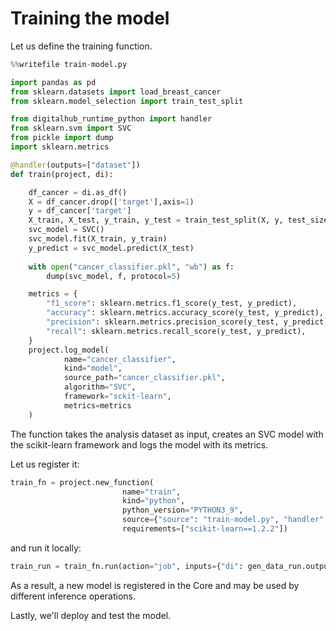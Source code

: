 # Training the model

Let us define the training function. 

``` python
%%writefile train-model.py

import pandas as pd
from sklearn.datasets import load_breast_cancer
from sklearn.model_selection import train_test_split

from digitalhub_runtime_python import handler
from sklearn.svm import SVC 
from pickle import dump
import sklearn.metrics

@handler(outputs=["dataset"])
def train(project, di):

    df_cancer = di.as_df()
    X = df_cancer.drop(['target'],axis=1)
    y = df_cancer['target']
    X_train, X_test, y_train, y_test = train_test_split(X, y, test_size = 0.20, random_state=5)
    svc_model = SVC()
    svc_model.fit(X_train, y_train)
    y_predict = svc_model.predict(X_test)
    
    with open("cancer_classifier.pkl", "wb") as f:
        dump(svc_model, f, protocol=5)

    metrics = {
        "f1_score": sklearn.metrics.f1_score(y_test, y_predict),
        "accuracy": sklearn.metrics.accuracy_score(y_test, y_predict),
        "precision": sklearn.metrics.precision_score(y_test, y_predict),
        "recall": sklearn.metrics.recall_score(y_test, y_predict),
    }
    project.log_model(
            name="cancer_classifier", 
            kind="model", 
            source_path="cancer_classifier.pkl", 
            algorithm="SVC",
            framework="sckit-learn",
            metrics=metrics
    )
```

The function takes the analysis dataset as input, creates an SVC model with the scikit-learn framework and logs the model with its metrics.

Let us register it:
``` python
train_fn = project.new_function(
                         name="train",
                         kind="python",
                         python_version="PYTHON3_9",
                         source={"source": "train-model.py", "handler": "train"},
                         requirements=["scikit-learn==1.2.2"])
```

and run it locally:
``` python
train_run = train_fn.run(action="job", inputs={"di": gen_data_run.outputs()["dataset"].key}, local_execution=False)
```

As a result, a new model is registered in the Core and may be used by different inference operations.

Lastly, we'll deploy and test the model.
